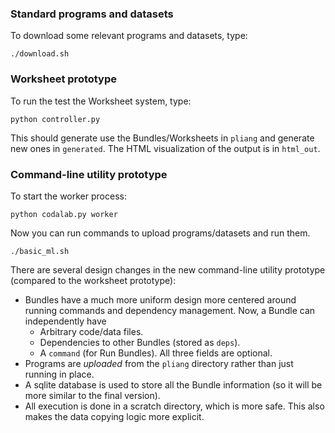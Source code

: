 ### Standard programs and datasets

To download some relevant programs and datasets, type:

    ./download.sh

### Worksheet prototype

To run the test the Worksheet system, type:

    python controller.py

This should generate use the Bundles/Worksheets in `pliang` and generate new
ones in `generated`.  The HTML visualization of the output is in `html_out`.

### Command-line utility prototype

To start the worker process:

    python codalab.py worker

Now you can run commands to upload programs/datasets and run them.

    ./basic_ml.sh

There are several design changes in the new command-line utility prototype
(compared to the worksheet prototype):

- Bundles have a much more uniform design more centered around running commands
  and dependency management.  Now, a Bundle can independently have
    - Arbitrary code/data files.
    - Dependencies to other Bundles (stored as `deps`).
    - A `command` (for Run Bundles).
  All three fields are optional.
- Programs are *uploaded* from the `pliang` directory rather than just running
  in place.
- A sqlite database is used to store all the Bundle information (so it will be
  more similar to the final version).
- All execution is done in a scratch directory, which is more safe.  This also
  makes the data copying logic more explicit.
